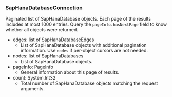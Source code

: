 ### SapHanaDatabaseConnection
Paginated list of SapHanaDatabase objects. Each page of the results includes at most 1000 entries. Query the `pageInfo.hasNextPage` field to know whether all objects were returned.

- edges: list of SapHanaDatabaseEdges
  - List of SapHanaDatabase objects with additional pagination information. Use `nodes` if per-object cursors are not needed.
- nodes: list of SapHanaDatabases
  - List of SapHanaDatabase objects.
- pageInfo: PageInfo
  - General information about this page of results.
- count: System.Int32
  - Total number of SapHanaDatabase objects matching the request arguments.
